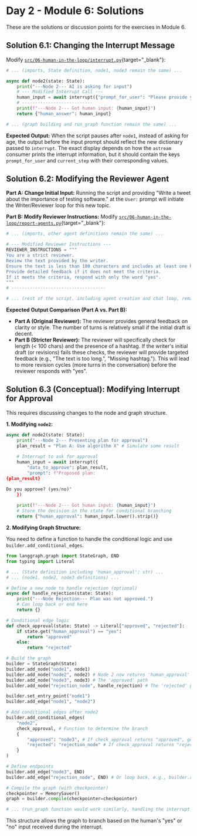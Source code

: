 # Day 2 - Module 6: Solutions

These are the solutions or discussion points for the exercises in Module 6.

## Solution 6.1: Changing the Interrupt Message

Modify [`src/06-human-in-the-loop/interrupt.py`](https://github.com/denniszielke/agentic-playground/blob/main/src/06-human-in-the-loop/interrupt.py){target="_blank"}:

```python
# ... (imports, State definition, node1, node3 remain the same) ...

async def node2(state: State):
    print("---Node 2--- AI is asking for input")
    # --- Modified Interrupt Call --- 
    human_input = await interrupt({"prompt_for_user": "Please provide your favorite color to continue.", "current_step": "node2"})
    # ---------------------------
    print(f"---Node 2--- Got human input: {human_input}")
    return {"human_answer": human_input}

# ... (graph building and run_graph function remain the same) ...
```

**Expected Output:**
When the script pauses after `node1`, instead of asking for age, the output before the input prompt should reflect the new dictionary passed to `interrupt`. The exact display depends on how the `astream` consumer prints the interrupt information, but it should contain the keys `prompt_for_user` and `current_step` with their corresponding values.

## Solution 6.2: Modifying the Reviewer Agent

**Part A: Change Initial Input:**
Running the script and providing "Write a tweet about the importance of testing software." at the `User:` prompt will initiate the Writer/Reviewer loop for this new topic.

**Part B: Modify Reviewer Instructions:**
Modify [`src/06-human-in-the-loop/report-agents.py`](https://github.com/denniszielke/agentic-playground/blob/main/src/06-human-in-the-loop/report-agents.py){target="_blank"}:

```python
# ... (imports, other agent definitions remain the same) ...

# --- Modified Reviewer Instructions --- 
REVIEWER_INSTRUCTIONS = """
You are a strict reviewer. 
Review the text provided by the writer. 
Ensure the text is less than 100 characters and includes at least one hashtag. 
Provide detailed feedback if it does not meet the criteria. 
If it meets the criteria, respond with only the word "yes".
"""
# ------------------------------------

# ... (rest of the script, including agent creation and chat loop, remains the same) ...
```

**Expected Output Comparison (Part A vs. Part B):**
*   **Part A (Original Reviewer):** The reviewer provides general feedback on clarity or style. The number of turns is relatively small if the initial draft is decent.
*   **Part B (Stricter Reviewer):** The reviewer will specifically check for length (< 100 chars) and the presence of a hashtag. If the writer's initial draft (or revisions) fails these checks, the reviewer will provide targeted feedback (e.g., "The text is too long.", "Missing hashtag."). This will lead to more revision cycles (more turns in the conversation) before the reviewer responds with "yes".

## Solution 6.3 (Conceptual): Modifying Interrupt for Approval

This requires discussing changes to the node and graph structure.

**1. Modifying `node2`:**

```python
async def node2(state: State):
    print("---Node 2--- Presenting plan for approval")
    plan_result = "Plan A: Use algorithm X" # Simulate some result
    
    # Interrupt to ask for approval
    human_input = await interrupt({
        "data_to_approve": plan_result, 
        "prompt": f"Proposed plan: 
{plan_result}

Do you approve? (yes/no)"
    })
    
    print(f"---Node 2--- Got human input: {human_input}")
    # Store the decision in the state for conditional branching
    return {"human_approval": human_input.lower().strip()}
```

**2. Modifying Graph Structure:**

You need to define a function to handle the conditional logic and use `builder.add_conditional_edges`.

```python
from langgraph.graph import StateGraph, END
from typing import Literal

# ... (State definition including 'human_approval': str) ...
# ... (node1, node2, node3 definitions) ...

# Define a new node to handle rejection (optional)
async def handle_rejection(state: State):
    print("---Node Rejection--- Plan was not approved.")
    # Can loop back or end here
    return {}

# Conditional edge logic
def check_approval(state: State) -> Literal["approved", "rejected"]:
    if state.get("human_approval") == "yes":
        return "approved"
    else:
        return "rejected"

# Build the graph
builder = StateGraph(State)
builder.add_node("node1", node1)
builder.add_node("node2", node2) # Node 2 now returns 'human_approval'
builder.add_node("node3", node3) # The 'approved' path
builder.add_node("rejection_node", handle_rejection) # The 'rejected' path

builder.set_entry_point("node1")
builder.add_edge("node1", "node2")

# Add conditional edges after node2
builder.add_conditional_edges(
    "node2",
    check_approval, # Function to determine the branch
    {
        "approved": "node3", # If check_approval returns "approved", go to node3
        "rejected": "rejection_node" # If check_approval returns "rejected", go to rejection_node
    }
)

# Define endpoints
builder.add_edge("node3", END)
builder.add_edge("rejection_node", END) # Or loop back, e.g., builder.add_edge("rejection_node", "node1")

# Compile the graph (with checkpointer)
checkpointer = MemorySaver()
graph = builder.compile(checkpointer=checkpointer)

# ... (run_graph function would work similarly, handling the interrupt from node2) ...
```
This structure allows the graph to branch based on the human's "yes" or "no" input received during the interrupt.
